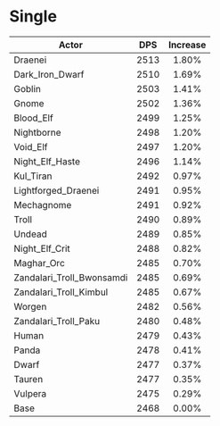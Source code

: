 # Single
| Actor | DPS | Increase |
|---|:---:|:---:|
|Draenei|2513|1.80%|
|Dark_Iron_Dwarf|2510|1.69%|
|Goblin|2503|1.41%|
|Gnome|2502|1.36%|
|Blood_Elf|2499|1.25%|
|Nightborne|2498|1.20%|
|Void_Elf|2497|1.20%|
|Night_Elf_Haste|2496|1.14%|
|Kul_Tiran|2492|0.97%|
|Lightforged_Draenei|2491|0.95%|
|Mechagnome|2491|0.92%|
|Troll|2490|0.89%|
|Undead|2489|0.85%|
|Night_Elf_Crit|2488|0.82%|
|Maghar_Orc|2485|0.70%|
|Zandalari_Troll_Bwonsamdi|2485|0.69%|
|Zandalari_Troll_Kimbul|2485|0.67%|
|Worgen|2482|0.56%|
|Zandalari_Troll_Paku|2480|0.48%|
|Human|2479|0.43%|
|Panda|2478|0.41%|
|Dwarf|2477|0.37%|
|Tauren|2477|0.35%|
|Vulpera|2475|0.29%|
|Base|2468|0.00%|
